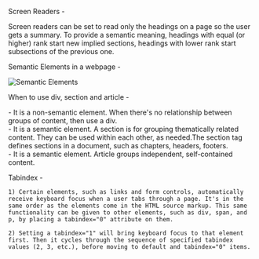 Screen Readers -

Screen readers can be set to read only the headings on a page so the user gets a summary. To provide a semantic meaning,
headings with equal (or higher) rank start new implied sections, headings with lower rank start subsections of the 
previous one.

Semantic Elements in a webpage - 

![Semantic Elements](./Media/img_sem_elements.gif)

When to use div, section and article -

<div> - It is a non-semantic element. When there's no relationship between groups of content, then use a div.
<section> - It is a semantic element. A section is for grouping thematically related content. They can be used within each other, as needed.The section tag defines sections in a document, such as chapters, headers, footers.
<article> - It is a semantic element. Article groups independent, self-contained content.

Tabindex -

    1) Certain elements, such as links and form controls, automatically receive keyboard focus when a user tabs through a page. It's in the same order as the elements come in the HTML source markup. This same functionality can be given to other elements, such as div, span, and p, by placing a tabindex="0" attribute on them.

    2) Setting a tabindex="1" will bring keyboard focus to that element first. Then it cycles through the sequence of specified tabindex values (2, 3, etc.), before moving to default and tabindex="0" items.
